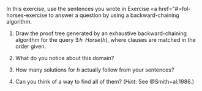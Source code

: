 

In this exercise, use the sentences you wrote in
Exercise <a href="#>fol-horses-exercise</a> to answer a question by
using a backward-chaining algorithm.<br>

1.  Draw the proof tree generated by an exhaustive backward-chaining
    algorithm for the query ${\exists\,h\;\;}{Horse}(h)$, where
    clauses are matched in the order given.<br>

2.  What do you notice about this domain?<br>

3.  How many solutions for $h$ actually follow from your sentences?<br>

4.  Can you think of a way to find all of them? (<i>Hint</i>:
    See @Smith+al:1986.)<br>
